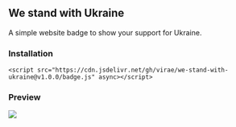 ## We stand with Ukraine

A simple website badge to show your support for Ukraine.

### Installation
`<script src="https://cdn.jsdelivr.net/gh/virae/we-stand-with-ukraine@v1.0.0/badge.js" async></script>`

### Preview
![](https://github.com/virae/we-stand-with-ukraine/raw/master/preview.png)
